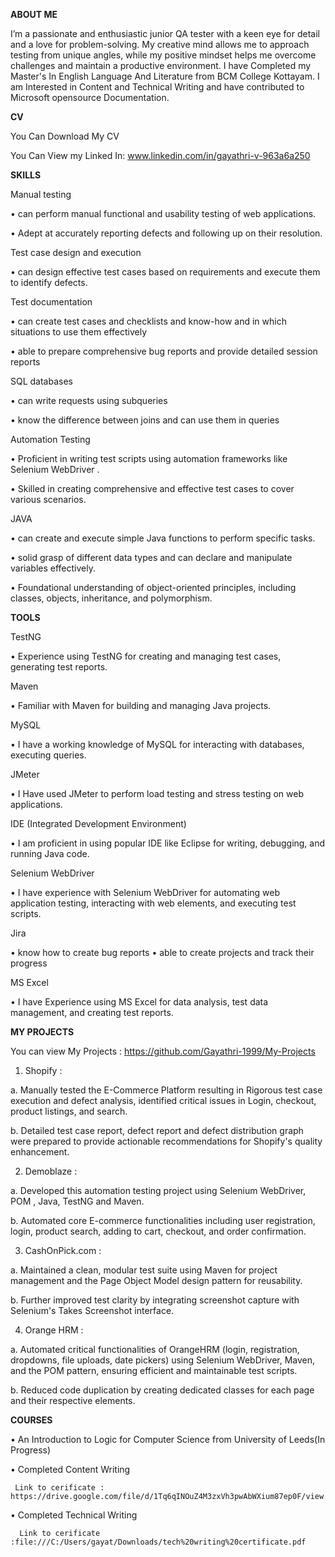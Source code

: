  **ABOUT ME** 

I’m a passionate and enthusiastic junior QA tester with a keen eye for detail and a love for problem-solving. My creative mind allows me to approach testing from unique angles, while my positive mindset helps me overcome challenges and maintain a productive environment.
I have Completed my Master's In English Language And Literature from BCM College Kottayam. I am Interested in Content and Technical Writing and have contributed to Microsoft opensource Documentation.

**CV**

You Can Download My CV

You Can View my Linked In:   www.linkedin.com/in/gayathri-v-963a6a250


**SKILLS**



Manual testing



•	can perform manual functional and usability testing of web applications.


•	Adept at accurately reporting defects and following up on their resolution.

Test case design and execution


•	can design effective test cases based on requirements and execute them to identify defects.



Test documentation



•	can create test cases and checklists and know-how and in which situations to use them effectively


•	able to prepare comprehensive bug reports and provide detailed session reports


SQL databases



•	can write  requests using subqueries


•	know the difference between joins and can use them in queries


Automation Testing



•	Proficient in writing test scripts using automation frameworks like Selenium WebDriver .



•	Skilled in creating comprehensive and effective test cases to cover various scenarios.



JAVA



•	can create and execute simple Java functions to perform specific tasks.


•	solid grasp of different data types and can declare and manipulate variables effectively.



•	Foundational understanding of object-oriented principles, including classes, objects, inheritance, and polymorphism.


**TOOLS**



TestNG



•	Experience using TestNG for creating and managing test cases, generating test reports.


Maven



•	Familiar with Maven for building and managing Java projects.


MySQL



•	I have a working knowledge of MySQL for interacting with databases, executing queries.


JMeter



•	I Have used JMeter to perform load testing and stress testing on web applications.


IDE (Integrated Development Environment)



•	I am proficient in using popular IDE like Eclipse for writing, debugging, and running Java code.


Selenium WebDriver



•	I have experience with Selenium WebDriver for automating web application testing, interacting with web elements, and executing test scripts.

Jira



•	know how to create bug reports
•	able to create projects and track their progress


MS Excel



•	I have Experience using MS Excel for data analysis, test data management, and creating test reports.


**MY PROJECTS**


You can view My Projects  : https://github.com/Gayathri-1999/My-Projects



1. Shopify :


 
a. Manually tested the E-Commerce Platform resulting in Rigorous test case execution and defect analysis, identified critical issues in Login, checkout, product listings, and search.


b. Detailed test case report, defect report and defect distribution graph were prepared to provide actionable recommendations for Shopify's quality enhancement.


2. Demoblaze :


 
a. Developed this automation testing project using Selenium WebDriver, POM , Java, TestNG and Maven.


b. Automated core E-commerce functionalities including user registration, login, product search, adding to cart, checkout, and order confirmation.


3. CashOnPick.com :



a. Maintained a clean, modular test suite using Maven for project management and the Page Object Model design pattern for reusability.


b. Further improved test clarity by integrating screenshot capture with Selenium's Takes Screenshot interface.


4. Orange HRM :


 
a. Automated critical functionalities of OrangeHRM (login, registration, dropdowns, file uploads, date pickers) using Selenium WebDriver, Maven, and the POM pattern, ensuring efficient and maintainable test scripts.


b. Reduced code duplication by creating dedicated classes for each page and their respective elements.




**COURSES**


•	An Introduction to Logic for Computer Science from University of Leeds(In Progress)


•	Completed   Content Writing


     Link to cerificate :  https://drive.google.com/file/d/1Tq6qINOuZ4M3zxVh3pwAbWXium87ep0F/view

•	Completed   Technical Writing 


      Link to cerificate :file:///C:/Users/gayat/Downloads/tech%20writing%20certificate.pdf



